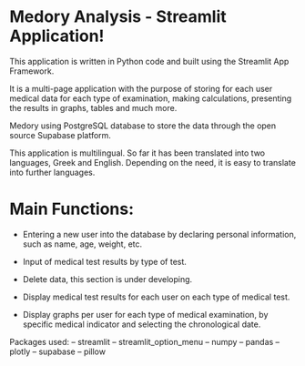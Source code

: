 # Medory Analysis - Streamlit Application!

This application is written in Python code and built using the Streamlit App Framework.

It is a multi-page application with the purpose of storing for each user medical data for each type of examination, making calculations, presenting the results in graphs, tables and much more.

Medory using PostgreSQL database to store the data through the open source Supabase platform.

This application is multilingual. So far it has been translated into two languages, Greek and English. Depending on the need, it is easy to translate into further languages.

# Main Functions:

- Entering a new user into the database by declaring personal information, such as name, age, weight, etc.

- Input of medical test results by type of test.

- Delete data, this section is under developing.

- Display medical test results for each user on each type of medical test.

- Display graphs per user for each type of medical examination, by specific medical indicator and selecting the chronological date.


Packages used:
– streamlit
– streamlit_option_menu
– numpy
– pandas
– plotly
– supabase
– pillow
